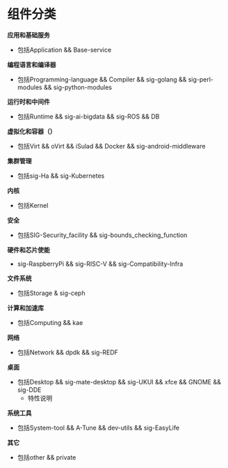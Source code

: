 # 组件分类<a name="Component classified_0228254789"></a>

**应用和基础服务**
-   包括Application && Base-service

**编程语言和编译器**
-   包括Programming-language && Compiler && sig-golang && sig-perl-modules && sig-python-modules 

**运行时和中间件**
-   包括Runtime && sig-ai-bigdata && sig-ROS && DB

**虚拟化和容器（）**
-   包括Virt && oVirt && iSulad && Docker && sig-android-middleware
  
**集群管理**
-   包括sig-Ha && sig-Kubernetes

**内核**
-   包括Kernel

**安全**
-   包括SIG-Security_facility && sig-bounds_checking_function

**硬件和芯片使能**
-   sig-RaspberryPi && sig-RISC-V && sig-Compatibility-Infra

**文件系统**
-   包括Storage & sig-ceph

**计算和加速库**
-   包括Computing && kae

**网络**
-   包括Network && dpdk && sig-REDF

**桌面**
-   包括Desktop && sig-mate-desktop && sig-UKUI && xfce && GNOME && sig-DDE
    -   特性说明

**系统工具**
-   包括System-tool && A-Tune && dev-utils && sig-EasyLife

**其它**
-   包括other && private   